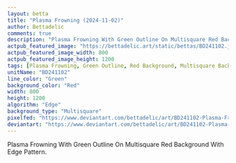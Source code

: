 ```yaml
---
layout: betta
title: "Plasma Frowning (2024-11-02)"
author: Bettadelic
comments: true
description: "Plasma Frowning With Green Outline On Multisquare Red Background With Edge Pattern."
actpub_featured_image: "https://bettadelic.art/static/bettas/BD241102.jpg"
actpub_featured_image_width: 800
actpub_featured_image_height: 1200
tags: [Plasma Frowning, Green Outline, Red Background, Multisquare Background Pattern, Edge Pattern, November 2024]
unitName: "BD241102"
line_color: "Green"
background_color: "Red"
width: 800
height: 1200
algorithm: "Edge"
background_type: "Multisquare"
pixelfed: "https://www.deviantart.com/bettadelic/art/BD241102-Plasma-Frowning-2024-11-02-1117491217"
deviantart: "https://www.deviantart.com/bettadelic/art/BD241102-Plasma-Frowning-2024-11-02-1117491217"
---
```


Plasma Frowning With Green Outline On Multisquare Red Background With Edge Pattern.
